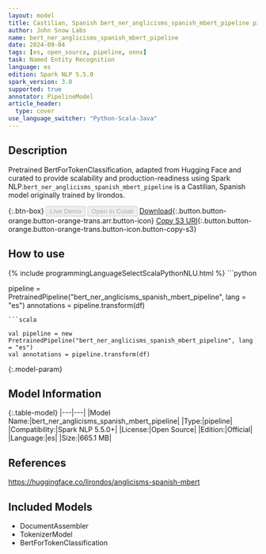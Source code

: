 ```yaml
---
layout: model
title: Castilian, Spanish bert_ner_anglicisms_spanish_mbert_pipeline pipeline BertForTokenClassification from lirondos
author: John Snow Labs
name: bert_ner_anglicisms_spanish_mbert_pipeline
date: 2024-09-04
tags: [es, open_source, pipeline, onnx]
task: Named Entity Recognition
language: es
edition: Spark NLP 5.5.0
spark_version: 3.0
supported: true
annotator: PipelineModel
article_header:
  type: cover
use_language_switcher: "Python-Scala-Java"
---
```


## Description

Pretrained BertForTokenClassification, adapted from Hugging Face and curated to provide scalability and production-readiness using Spark NLP.`bert_ner_anglicisms_spanish_mbert_pipeline` is a Castilian, Spanish model originally trained by lirondos.

{:.btn-box}
<button class="button button-orange" disabled>Live Demo</button>
<button class="button button-orange" disabled>Open in Colab</button>
[Download](https://s3.amazonaws.com/auxdata.johnsnowlabs.com/public/models/bert_ner_anglicisms_spanish_mbert_pipeline_es_5.5.0_3.0_1725450416174.zip){:.button.button-orange.button-orange-trans.arr.button-icon}
[Copy S3 URI](s3://auxdata.johnsnowlabs.com/public/models/bert_ner_anglicisms_spanish_mbert_pipeline_es_5.5.0_3.0_1725450416174.zip){:.button.button-orange.button-orange-trans.button-icon.button-copy-s3}

## How to use



<div class="tabs-box" markdown="1">
{% include programmingLanguageSelectScalaPythonNLU.html %}
```python

pipeline = PretrainedPipeline("bert_ner_anglicisms_spanish_mbert_pipeline", lang = "es")
annotations =  pipeline.transform(df)   

```
```scala

val pipeline = new PretrainedPipeline("bert_ner_anglicisms_spanish_mbert_pipeline", lang = "es")
val annotations = pipeline.transform(df)

```
</div>

{:.model-param}
## Model Information

{:.table-model}
|---|---|
|Model Name:|bert_ner_anglicisms_spanish_mbert_pipeline|
|Type:|pipeline|
|Compatibility:|Spark NLP 5.5.0+|
|License:|Open Source|
|Edition:|Official|
|Language:|es|
|Size:|665.1 MB|

## References

https://huggingface.co/lirondos/anglicisms-spanish-mbert

## Included Models

- DocumentAssembler
- TokenizerModel
- BertForTokenClassification